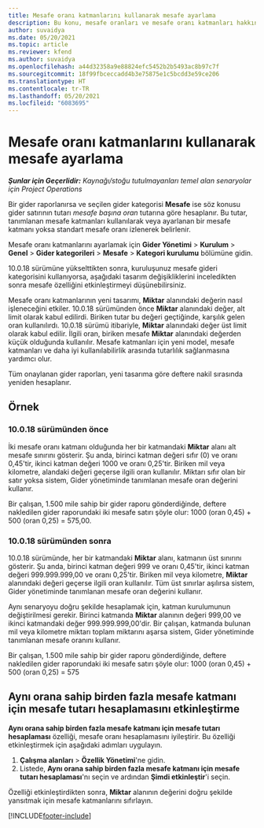 ```yaml
---
title: Mesafe oranı katmanlarını kullanarak mesafe ayarlama
description: Bu konu, mesafe oranları ve mesafe oranı katmanları hakkında bilgi sağlar.
author: suvaidya
ms.date: 05/20/2021
ms.topic: article
ms.reviewer: kfend
ms.author: suvaidya
ms.openlocfilehash: a44d32358a9e88824efc5452b2b5493ac8b97c7f
ms.sourcegitcommit: 18f99fbceccadd4b3e75875e1c5bcdd3e59ce206
ms.translationtype: HT
ms.contentlocale: tr-TR
ms.lasthandoff: 05/20/2021
ms.locfileid: "6083695"
---
```

# <a name="set-up-mileage-using-mileage-rate-tiers"></a>Mesafe oranı katmanlarını kullanarak mesafe ayarlama

_**Şunlar için Geçerlidir:** Kaynağı/stoğu tutulmayanları temel alan senaryolar için Project Operations_

Bir gider raporlanırsa ve seçilen gider kategorisi **Mesafe** ise söz konusu gider satırının tutarı *mesafe başına oran* tutarına göre hesaplanır. Bu tutar, tanımlanan mesafe katmanları kullanılarak veya ayarlanan bir mesafe katmanı yoksa standart mesafe oranı izlenerek belirlenir. 

Mesafe oranı katmanlarını ayarlamak için **Gider Yönetimi** > **Kurulum**  >  **Genel** > **Gider kategorileri** > **Mesafe** > **Kategori kurulumu** bölümüne gidin.

10.0.18 sürümüne yükselttikten sonra, kuruluşunuz mesafe gideri kategorisini kullanıyorsa, aşağıdaki tasarım değişikliklerini inceledikten sonra mesafe özelliğini etkinleştirmeyi düşünebilirsiniz. 

Mesafe oranı katmanlarının yeni tasarımı, **Miktar** alanındaki değerin nasıl işleneceğini etkiler. 10.0.18 sürümünden önce **Miktar** alanındaki değer, alt limit olarak kabul edilirdi. Biriken tutar bu değeri geçtiğinde, karşılık gelen oran kullanılırdı.  10.0.18 sürümü itibariyle, **Miktar** alanındaki değer üst limit olarak kabul edilir. İlgili oran, biriken mesafe **Miktar** alanındaki değerden küçük olduğunda kullanılır.  Mesafe katmanları için yeni model, mesafe katmanları ve daha iyi kullanılabilirlik arasında tutarlılık sağlanmasına yardımcı olur.   

Tüm onaylanan gider raporları, yeni tasarıma göre deftere nakil sırasında yeniden hesaplanır.

## <a name="example"></a>Örnek
 
### <a name="before-version-10018"></a>10.0.18 sürümünden önce
İki mesafe oranı katmanı olduğunda her bir katmandaki **Miktar** alanı alt mesafe sınırını gösterir. Şu anda, birinci katman değeri sıfır (0) ve oranı 0,45'tir, ikinci katman değeri 1000 ve oranı 0,25'tir. Biriken mil veya kilometre, alandaki değeri geçerse ilgili oran kullanılır. Miktarı sıfır olan bir satır yoksa sistem, Gider yönetiminde tanımlanan mesafe oran değerini kullanır. 
 
Bir çalışan, 1.500 mile sahip bir gider raporu gönderdiğinde, deftere nakledilen gider raporundaki iki mesafe satırı şöyle olur: 1000 (oran 0,45) + 500 (oran 0,25) = 575,00.

### <a name="after-version-10018"></a>10.0.18 sürümünden sonra
10.0.18 sürümünde, her bir katmandaki **Miktar** alanı, katmanın üst sınırını gösterir. Şu anda, birinci katman değeri 999 ve oranı 0,45'tir, ikinci katman değeri 999.999.999,00 ve oranı 0,25'tir. Biriken mil veya kilometre, **Miktar** alanındaki değeri geçerse ilgili oran kullanılır. Tüm üst sınırlar aşılırsa sistem, Gider yönetiminde tanımlanan mesafe oran değerini kullanır. 
 
Aynı senaryoyu doğru şekilde hesaplamak için, katman kurulumunun değiştirilmesi gerekir. Birinci katmanda **Miktar** alanının değeri 999,00 ve ikinci katmandaki değer 999.999.999,00'dir. Bir çalışan, katmanda bulunan mil veya kilometre miktarı toplam miktarını aşarsa sistem, Gider yönetiminde tanımlanan mesafe oranını kullanır. 
  
Bir çalışan, 1.500 mile sahip bir gider raporu gönderdiğinde, deftere nakledilen gider raporundaki iki mesafe satırı şöyle olur: 1000 (oran 0,45) + 500 (oran 0,25) = 575

## <a name="enable-the-mileage-amount-calculation-for-multiple-mileage-tiers-with-same-rate-feature"></a>Aynı orana sahip birden fazla mesafe katmanı için mesafe tutarı hesaplamasını etkinleştirme

**Aynı orana sahip birden fazla mesafe katmanı için mesafe tutarı hesaplaması** özelliği, mesafe oranı hesaplamasını iyileştirir. Bu özelliği etkinleştirmek için aşağıdaki adımları uygulayın.

1. **Çalışma alanları** > **Özellik Yönetimi**'ne gidin. 
2. Listede, **Aynı orana sahip birden fazla mesafe katmanı için mesafe tutarı hesaplaması**'nı seçin ve ardından **Şimdi etkinleştir**'i seçin.

Özelliği etkinleştirdikten sonra, **Miktar** alanının değerini doğru şekilde yansıtmak için mesafe katmanlarını sıfırlayın. 


[!INCLUDE[footer-include](../includes/footer-banner.md)]
